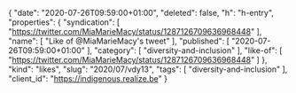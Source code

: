 {
  "date": "2020-07-26T09:59:00+01:00",
  "deleted": false,
  "h": "h-entry",
  "properties": {
    "syndication": [
      "https://twitter.com/MiaMarieMacy/status/1287126709636968448"
    ],
    "name": [
      "Like of @MiaMarieMacy's tweet"
    ],
    "published": [
      "2020-07-26T09:59:00+01:00"
    ],
    "category": [
      "diversity-and-inclusion"
    ],
    "like-of": [
      "https://twitter.com/MiaMarieMacy/status/1287126709636968448"
    ]
  },
  "kind": "likes",
  "slug": "2020/07/vdy13",
  "tags": [
    "diversity-and-inclusion"
  ],
  "client_id": "https://indigenous.realize.be"
}
